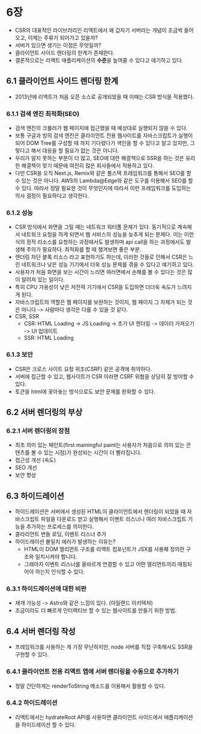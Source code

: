 # 6장

- CSR의 대표적인 라이브러리인 리액트에서 왜 갑자기 서버라는 개념이 조금씩 들어오고, 이제는 주류가 되어가고 있을까?
- 서버가 있으면 생기는 이점은 무엇일까?
- 클라이언트 사이드 렌더링의 한계가 존재한다.
- 결론적으로는 리액트 애플리케이션의 **수준**을 높여줄 수 있다고 얘기하고 있다.

## 6.1 클라이언트 사이드 렌더링 한계

- 2013년에 리액트가 처음 오픈 소스로 공개되었을 때 이때는 CSR 방식을 적용했다.

### 6.1.1 검색 엔진 최적화(SEO)

- 검색 엔진의 크롤러가 웹 페이지에 접근했을 때 예상대로 실행되지 않을 수 있다.
- 보통 구글과 빙의 검색 엔진은 클라이언트 전용 웹사이트를 자바스크립트가 실행이 되어 DOM Tree를 구성할 때 까지 기다렸다가 색인을 할 수 있다고 알고 있지만, 그렇다고 해서 대응을 할 필요가 없는 것은 아니다.
- 우리가 알지 못하는 부분이 더 많고, SEO에 대한 해결책으로 SSR을 하는 것은 유리한 해결책이 맞기 때문에 여전히 많은 회사들에서 적용하고 있다.
- 다만 CSR을 오직 Next.js, Remix와 같은 풀스택 프레임워크를 통해서 SEO를 할 수 있는 것은 아니다. AWS의 Lambda@Edge와 같은 도구를 이용해서 SEO를 할 수 있다. 따라서 정말 필요한 것이 무엇인지에 따라서 이런 프레임워크를 도입하는 의사 결정이 필요하다고 생각한다.

### 6.1.2 성능
- CSR 방식에서 화면을 그릴 때는 네트워크 워터폴 문제가 있다. 동기적으로 계속해서 네트워크 요청을 하게 되면서 웹 서비스의 성능을 늦추게 되는 문제다. 이는 이런식의 정적 리소스를 요청하는 과정에서도 발생하며 api call을 하는 과정에서도 발생해 주의가 필요하다. 최적화를 할 때 챙겨보면 좋은 부분.
- 렌더링 차단 블록 리소스 라고 표현하기도 하는데, 이러한 것들로 인해서 CSR은 느린 네트워크나 낮은 성능 기기에서 더욱 성능 문제를 겪을 수 있다고 얘기하고 있다.
- 사용자가 처음 화면을 보는 시간이 느리면 여러면에서 손해를 볼 수 있다는 것은 많이 알려져 있는 일이다.
- 특히 CPU 가용성이 낮은 저전력 기기에서 CSR을 도입하면 더더욱 속도가 느려지게 된다.
- 자바스크립트의 역할은 웹 페이지를 보완하는 것이지, 웹 페이지 그 자체가 되는 것은 아니다 -> 사람마다 생각은 다를 수 있을 것 같다.
- CSR, SSR
  - CSR: HTML Loading -> JS Loading -> 초기 UI 렌더링 -> 데이터 가져오기 -> UI 업데이트
  - SSR: HTML Loading

### 6.1.3 보안
- CSR은 크로스 사이트 요청 위조(CSRF) 같은 공격에 취약하다.
- 서버에 접근할 수 있고, 웹사이트가 CSR 이라면 CSRF 위협을 상당히 잘 방어할 수 있다.
- 토큰을 html에 꽂아놓는 방식으로도 보안 문제를 완화할 수 있다.

## 6.2 서버 렌더링의 부상

### 6.2.1 서버 렌더링의 장점
- 최초 의미 있는 페인트(first mainingful paint는 사용자가 처음으로 의미 있는 콘텐츠를 볼 수 있는 시점)가 완성되는 시간이 더 빨라집니다.
- 접근성 개선 (속도)
- SEO 개선
- 보안 향상

## 6.3 하이드레이션
- 하이드레이션은 서버에서 생성된 HTML이 클라이언트에서 렌더링이 되었을 때 자바스크립트 파일을 다운로드 받고 실행해서 이벤트 리스너나 여러 자바스크립트 기능을 추가하는 프로세스를 의미한다.
- 클라리언트 번들 로딩, 이벤트 리스너 추가
- 하이드레이션 불일치 에러가 발생하는 이유는?
  - HTML이 DOM 엘리먼트 구조를 리액트 컴포넌트가 JSX를 사용해 정의한 구조와 일치시켜야 합니다.
  - 그래야지 이벤트 리스너를 올바르게 연결할 수 있고 어떤 엘리먼트끼리 매핑되어야 하는지 인식할 수 있다.

### 6.3.1 하이드레이션에 대한 비판
- 재개 가능성 -> Astro와 같은 느낌이 있다. (아일랜드 아키텍처)
- 조금이라도 더 빠르게 인터랙티브 할 수 있는 웹사이트를 만들기 위한 방법.

## 6.4 서버 렌더링 작성
- 프레임워크를 사용하는 게 가장 무난하지만, node 서버를 직접 구축해서도 SSR을 구현할 수 있다.

### 6.4.1 클라이언트 전용 리액트 앱에 서버 렌더링을 수동으로 추가하기
- 정말 간단하게는 renderToString 메소드를 이용해서 활용할 수 있다.

### 6.4.2 하이드레이션
- 리액트에서는 hydrateRoot API를 사용하면 클라이언트 사이드에서 애플리케이션을 하이드레이션 할 수 있다.
